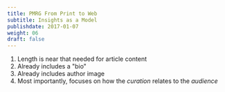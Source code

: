 ```yaml
---
title: PMRG From Print to Web
subtitle: Insights as a Model
publishdate: 2017-01-07
weight: 06
draft: false
---
```


1. Length is near that needed for article content
2. Already includes a "bio"
3. Already includes author image
4. Most importantly, focuses on how the *curation* relates to the *audience*
